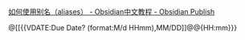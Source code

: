 [如何使用别名（aliases） - Obsidian中文教程 - Obsidian Publish](https://publish.obsidian.md/chinesehelp/03+%E6%95%99%E7%A8%8B/%E5%A6%82%E4%BD%95%E4%BD%BF%E7%94%A8%E5%88%AB%E5%90%8D%EF%BC%88aliases%EF%BC%89)


 @[[{{VDATE:Due Date? (format:M/d HHmm),MM/DD]]@@{HH:mm}}}
